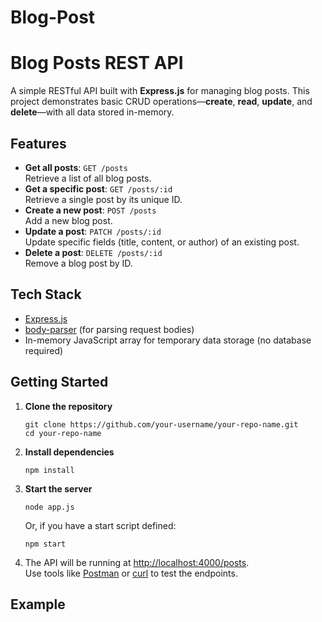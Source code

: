 # Blog-Post
# Blog Posts REST API

A simple RESTful API built with **Express.js** for managing blog posts. This project demonstrates basic CRUD operations—**create**, **read**, **update**, and **delete**—with all data stored in-memory.

## Features

- **Get all posts**: `GET /posts`  
  Retrieve a list of all blog posts.
- **Get a specific post**: `GET /posts/:id`  
  Retrieve a single post by its unique ID.
- **Create a new post**: `POST /posts`  
  Add a new blog post.
- **Update a post**: `PATCH /posts/:id`  
  Update specific fields (title, content, or author) of an existing post.
- **Delete a post**: `DELETE /posts/:id`  
  Remove a blog post by ID.

## Tech Stack

- [Express.js](https://expressjs.com/)
- [body-parser](https://www.npmjs.com/package/body-parser) (for parsing request bodies)
- In-memory JavaScript array for temporary data storage (no database required)

## Getting Started

1. **Clone the repository**
    ```
    git clone https://github.com/your-username/your-repo-name.git
    cd your-repo-name
    ```

2. **Install dependencies**
    ```
    npm install
    ```

3. **Start the server**
    ```
    node app.js
    ```
    Or, if you have a start script defined:
    ```
    npm start
    ```

4. The API will be running at [http://localhost:4000/posts](http://localhost:4000/posts).  
   Use tools like [Postman](https://www.postman.com/) or [curl](https://curl.se/) to test the endpoints.

## Example

